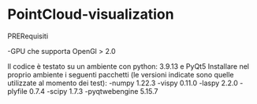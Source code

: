 # PointCloud-visualization

PRERequisiti

-GPU che supporta OpenGl > 2.0

 Il codice è testato su un ambiente con python: 3.9.13 e PyQt5
Installare nel proprio ambiente i seguenti pacchetti (le versioni indicate sono quelle utilizzate al momento dei test):
  -numpy 1.22.3
  -vispy 0.11.0
  -laspy 2.2.0
  -plyfile 0.7.4
  -scipy 1.7.3
  -pyqtwebengine 5.15.7
  

